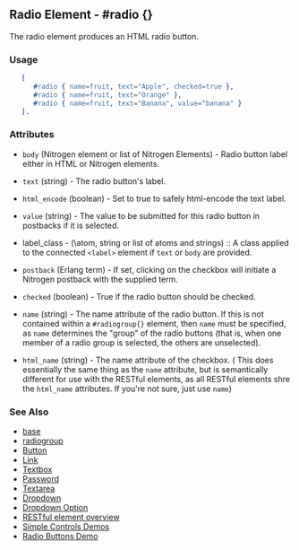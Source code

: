 <!-- dash: #radio | Element | ###:Section -->


## Radio Element - #radio {}

  The radio element produces an HTML radio button.

### Usage

```erlang
   [
      #radio { name=fruit, text="Apple", checked=true },
      #radio { name=fruit, text="Orange" },
      #radio { name=fruit, text="Banana", value="banana" }
   ].

```

### Attributes

   * `body` (Nitrogen element or list of Nitrogen Elements) - Radio button label either in HTML or Nitrogen elements.

   * `text` (string) - The radio button's label.

   * `html_encode` (boolean) - Set to true to safely html-encode the text label.

   * `value` (string) - The value to be submitted for this radio button in postbacks if it is selected.

 *  label_class - (\atom, string or list of atoms and strings\) :: A class applied to the connected `<label>` element if `text` or `body` are provided.

   * `postback` (Erlang term) - If set, clicking on the checkbox will initiate a Nitrogen postback with the supplied term.

   * `checked` (boolean) - True if the radio button should be checked.

   * `name` (string) - The name attribute of the radio button. If this is not contained within a `#radiogroup{}` element, then `name` must be specified, as `name` determines the "group" of the radio buttons (that is, when one member of a radio group is selected, the others are unselected).

   * `html_name` (string) - The name attribute of the checkbox. ( This does essentially the same thing as the `name` attribute, but is semantically different for use with the RESTful elements, as all RESTful elements shre the `html_name` attributes. If you're not sure, just use `name`)

### See Also 

 *  [base](./element_base.md)
 *  [radiogroup](./radiogroup.md)
 *  [Button](./button.md)
 *  [Link](./link.md)
 *  [Textbox](./textbox.md)
 *  [Password](./password.md)
 *  [Textarea](./textarea.md)
 *  [Dropdown](./dropdown.md)
 *  [Dropdown Option](./option.md)
 *  [RESTful element overview](/restful_overfiew.md)
 *  [Simple Controls Demos](http://nitrogenproject.com/demos/simplecontrols)
 *  [Radio Buttons Demo](http://nitrogenproject.com/demos/radio)

